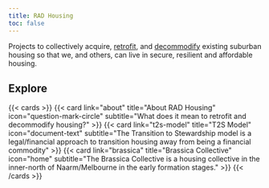 ```yaml
---
title: RAD Housing
toc: false
---
```


Projects to collectively acquire, [retrofit](https://architectureau.com/articles/deep-retrofit-for-more-accessible-equitable-and-resilient-houses/), and [decommodify](https://en.wikipedia.org/wiki/Decommodification) existing suburban housing so that we, and others, can live in secure, resilient and affordable housing.


## Explore

{{< cards >}}
  {{< card link="about" title="About RAD Housing" icon="question-mark-circle" subtitle="What does it mean to retrofit and decommodify housing?" >}}
  {{< card link="t2s-model" title="T2S Model" icon="document-text" subtitle="The Transition to Stewardship model is a legal/financial approach to transition housing away from being a financial commodity" >}}
  {{< card link="brassica" title="Brassica Collective" icon="home" subtitle="The Brassica Collective is a housing collective in the inner-north of Naarm/Melbourne in the early formation stages." >}}
{{< /cards >}}